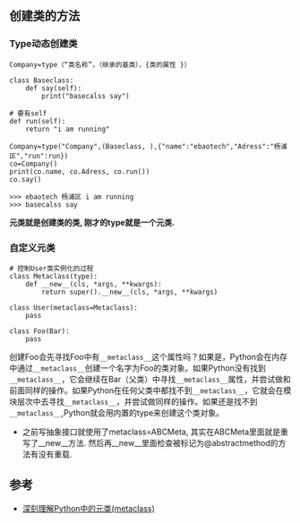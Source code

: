 ## 创建类的方法
### Type动态创建类
```
Company=type（“类名称”，（继承的基类），{类的属性 }）

class Baseclass:
    def say(self):
        print("basecalss say")

# 要有self
def run(self):
    return "i am running"

Company=type("Company",(Baseclass, ),{"name":"ebaotech","Adress":"杨浦区","run":run})
co=Company()
print(co.name, co.Adress, co.run())
co.say()

>>> ebaotech 杨浦区 i am running
>>> basecalss say
```
**元类就是创建类的类, 刚才的type就是一个元类.**

### 自定义元类
```
# 控制User类实例化的过程
class Metaclass(type):
    def __new__(cls, *args, **kwargs):
        return super().__new__(cls, *args, **kwargs)

class User(metaclass=Metaclass):
    pass
```

```
class Foo(Bar):
    pass
```
创建Foo会先寻找Foo中有`__metaclass__`这个属性吗？如果是，Python会在内存中通过`__metaclass__`创建一个名字为Foo的类对象。如果Python没有找到`__metaclass__`，它会继续在Bar（父类）中寻找`__metaclass__`属性，并尝试做和前面同样的操作。如果Python在任何父类中都找不到`__metaclass__`，它就会在模块层次中去寻找`__metaclass__`，并尝试做同样的操作。如果还是找不到`__metaclass__`,Python就会用内置的type来创建这个类对象。

- 之前写抽象接口就使用了metaclass=ABCMeta, 其实在ABCMeta里面就是重写了\_\_new\_\_方法. 然后再\_\_new\_\_里面检查被标记为@abstractmethod的方法有没有重载.

## 参考
- [深刻理解Python中的元类(metaclass)](http://blog.jobbole.com/21351/)





